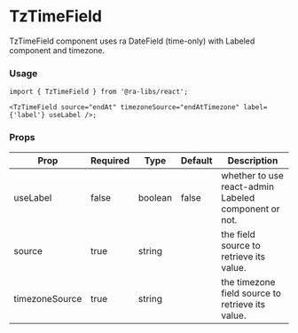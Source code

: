 # TzTimeField

TzTimeField component uses ra DateField (time-only) with Labeled component and timezone.

### Usage

```tsx
import { TzTimeField } from '@ra-libs/react';

<TzTimeField source="endAt" timezoneSource="endAtTimezone" label={'label'} useLabel />;
```

### Props

| Prop           | Required | Type    | Default | Description                                          |
| -------------- | -------- | ------- | ------- | ---------------------------------------------------- |
| useLabel       | false    | boolean | false   | whether to use react-admin Labeled component or not. |
| source         | true     | string  |         | the field source to retrieve its value.              |
| timezoneSource | true     | string  |         | the timezone field source to retrieve its value.     |
